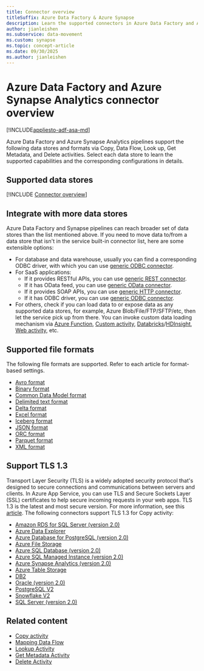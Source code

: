 ```yaml
---
title: Connector overview 
titleSuffix: Azure Data Factory & Azure Synapse
description: Learn the supported connectors in Azure Data Factory and Azure Synapse Analytics pipelines.
author: jianleishen
ms.subservice: data-movement
ms.custom: synapse
ms.topic: concept-article
ms.date: 09/30/2025
ms.author: jianleishen
---
```


# Azure Data Factory and Azure Synapse Analytics connector overview

[!INCLUDE[appliesto-adf-asa-md](includes/appliesto-adf-asa-md.md)]

Azure Data Factory and Azure Synapse Analytics pipelines support the following data stores and formats via Copy, Data Flow, Look up, Get Metadata, and Delete activities. Select each data store to learn the supported capabilities and the corresponding configurations in details.

## Supported data stores

[!INCLUDE [Connector overview](includes/data-factory-v2-connector-overview.md)]

## Integrate with more data stores

Azure Data Factory and Synapse pipelines can reach broader set of data stores than the list mentioned above. If you need to move data to/from a data store that isn't in the service built-in connector list, here are some extensible options:
- For database and data warehouse, usually you can find a corresponding ODBC driver, with which you can use [generic ODBC connector](connector-odbc.md).
- For SaaS applications:
    - If it provides RESTful APIs, you can use [generic REST connector](connector-rest.md).
    - If it has OData feed, you can use [generic OData connector](connector-odata.md).
    - If it provides SOAP APIs, you can use [generic HTTP connector](connector-http.md).
    - If it has ODBC driver, you can use [generic ODBC connector](connector-odbc.md).
- For others, check if you can load data to or expose data as any supported data stores, for example, Azure Blob/File/FTP/SFTP/etc, then let the service pick up from there. You can invoke custom data loading mechanism via [Azure Function](control-flow-azure-function-activity.md), [Custom activity](transform-data-using-dotnet-custom-activity.md), [Databricks](transform-data-databricks-notebook.md)/[HDInsight](transform-data-using-hadoop-hive.md), [Web activity](control-flow-web-activity.md), etc.

## Supported file formats

The following file formats are supported. Refer to each article for format-based settings.

- [Avro format](format-avro.md)
- [Binary format](format-binary.md)
- [Common Data Model format](format-common-data-model.md)
- [Delimited text format](format-delimited-text.md)
- [Delta format](format-delta.md)
- [Excel format](format-excel.md)
- [Iceberg format](format-iceberg.md)
- [JSON format](format-json.md)
- [ORC format](format-orc.md)
- [Parquet format](format-parquet.md)
- [XML format](format-xml.md)

## Support TLS 1.3

Transport Layer Security (TLS) is a widely adopted security protocol that's designed to secure connections and communications between servers and clients. In Azure App Service, you can use TLS and Secure Sockets Layer (SSL) certificates to help secure incoming requests in your web apps. TLS 1.3 is the latest and most secure version. For more information, see this [article](/azure/app-service/overview-tls). The following connectors support TLS 1.3 for Copy activity:
 
- [Amazon RDS for SQL Server (version 2.0)](connector-amazon-rds-for-sql-server.md)
- [Azure Data Explorer](connector-azure-data-explorer.md)
- [Azure Database for PostgreSQL (version 2.0)](connector-azure-database-for-postgresql.md)
- [Azure File Storage](connector-azure-file-storage.md)
- [Azure SQL Database (version 2.0)](connector-azure-sql-database.md)
- [Azure SQL Managed Instance (version 2.0)](connector-azure-sql-managed-instance.md)
- [Azure Synapse Analytics (version 2.0)](connector-azure-sql-data-warehouse.md)
- [Azure Table Storage](connector-azure-table-storage.md)
- [DB2](connector-db2.md)
- [Oracle (version 2.0)](connector-oracle.md)
- [PostgreSQL V2](connector-postgresql.md)
- [Snowflake V2](connector-snowflake.md)
- [SQL Server (version 2.0)](connector-sql-server.md)


## Related content

- [Copy activity](copy-activity-overview.md)
- [Mapping Data Flow](concepts-data-flow-overview.md)
- [Lookup Activity](control-flow-lookup-activity.md)
- [Get Metadata Activity](control-flow-get-metadata-activity.md)
- [Delete Activity](delete-activity.md)
